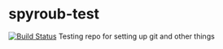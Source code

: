 # spyroub-test
[![Build Status](https://travis-ci.org/alimarton/spyroub-test.svg?branch=master)](https://travis-ci.org/alimarton/spyroub-test)
Testing repo for setting up git and other things